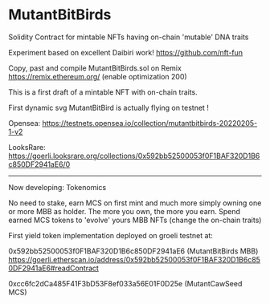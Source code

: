 # MutantBitBirds
Solidity Contract for mintable NFTs having on-chain 'mutable' DNA traits

Experiment based on excellent Daibiri work!
https://github.com/nft-fun

Copy, past and compile MutantBitBirds.sol on Remix
https://remix.ethereum.org/ (enable optimization 200)

This is a first draft of a mintable NFT with on-chain traits.

First dynamic svg MutantBitBird is actually flying on testnet !

Opensea:  https://testnets.opensea.io/collection/mutantbitbirds-20220205-1-v2

LooksRare: https://goerli.looksrare.org/collections/0x592bb52500053f0F1BAF320D1B6c850DF2941aE6/0

---------------------------------------------------------------------------------------------
Now developing: Tokenomics 

No need to stake, earn MCS on first mint and much more simply owning one or more MBB as holder.
The more you own, the more you earn.
Spend earned MCS tokens to 'evolve' yours MBB NFTs (change the on-chain traits)

First yield token implementation deployed on groeli testnet at:

0x592bb52500053f0F1BAF320D1B6c850DF2941aE6 (MutantBitBirds MBB)
https://goerli.etherscan.io/address/0x592bb52500053f0F1BAF320D1B6c850DF2941aE6#readContract

0xcc6fc2dCa485F41F3bD53F8ef033a56E01F0D25e (MutantCawSeed MCS)
